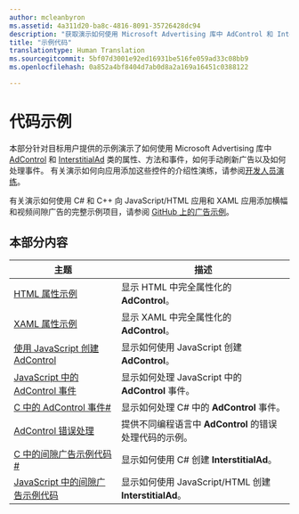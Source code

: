 ```yaml
---
author: mcleanbyron
ms.assetid: 4a311d20-ba8c-4816-8091-35726428dc94
description: "获取演示如何使用 Microsoft Advertising 库中 AdControl 和 InterstitialAd 类的属性、方法和事件的其他示例。"
title: "示例代码"
translationtype: Human Translation
ms.sourcegitcommit: 5bf07d3001e92ed16931be516fe059ad33c08bb9
ms.openlocfilehash: 0a852a4bf8404d7ab0d8a2a169a16451c0388122

---
```


# 代码示例




本部分针对目标用户提供的示例演示了如何使用 Microsoft Advertising 库中 [AdControl](https://msdn.microsoft.com/library/windows/apps/microsoft.advertising.winrt.ui.adcontrol.aspx) 和 [InterstitialAd](https://msdn.microsoft.com/library/windows/apps/microsoft.advertising.winrt.ui.interstitialad.aspx) 类的属性、方法和事件，如何手动刷新广告以及如何处理事件。 有关演示如何向应用添加这些控件的介绍性演练，请参阅[开发人员演练](developer-walkthroughs.md)。

有关演示如何使用 C# 和 C++ 向 JavaScript/HTML 应用和 XAML 应用添加横幅和视频间隙广告的完整示例项目，请参阅 [GitHub 上的广告示例](http://aka.ms/githubads)。

## 本部分内容

|  主题    | 描述 |               
|----------|-------|
| [HTML 属性示例](html-properties-example.md)     | 显示 HTML 中完全属性化的 **AdControl**。        |
| [XAML 属性示例](xaml-properties-example.md)     | 显示 XAML 中完全属性化的 **AdControl**。        |
| [使用 JavaScript 创建 AdControl](create-an-adcontrol-in-javascript.md)     | 显示如何使用 JavaScript 创建 **AdControl**。        |
| [JavaScript 中的 AdControl 事件](adcontrol-events-in-javascript.md)     | 显示如何处理 JavaScript 中的 **AdControl** 事件。       |
| [C 中的 AdControl 事件#](adcontrol-events-in-c.md)     | 显示如何处理 C# 中的 **AdControl** 事件。       |
| [AdControl 错误处理](adcontrol-error-handling.md)     | 提供不同编程语言中 **AdControl** 的错误处理代码的示例。        |
| [C 中的间隙广告示例代码#](interstitial-ad-sample-code-in-c.md)   | 显示如何使用 C# 创建 <strong>InterstitialAd</strong>。        |
| [JavaScript 中的间隙广告示例代码](interstitial-ad-sample-code-in-javascript.md)       | 显示如何使用 JavaScript/HTML 创建 <strong>InterstitialAd</strong>。        |



 

 

 



<!--HONumber=Aug16_HO3-->


